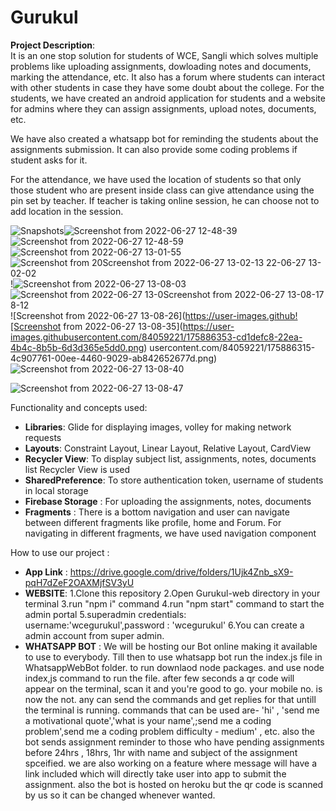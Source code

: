 # **Gurukul**

**Project Description**:</br>
 It is an one stop solution for students of WCE, Sangli which solves multiple problems like uploading assignments, dowloading 
 notes and documents, marking the attendance, etc. It also has a forum where students can interact with other students in case
 they have some doubt about the college.
 For the students, we have created an android application for students and a website for admins where they can assign assignments,
 upload notes, documents, etc.

 We have also created a whatsapp bot for reminding the students about the assignments submission. It can also provide some coding
 problems if student asks for it.

 For the attendance, we have used the location of students so that only those student who are present inside class can give attendance using
 the pin set by teacher. If teacher is taking online session, he can choose not to add location in the session.

 
 ![Snapshots](https://firebasestorage.googleapis.com/v0/b/gurukul-5a194.appspot.com/o/WhatsApp%20Image%202022-06-25%20at%207.30.03%20PM.jpeg?alt=media&token=8127e5cf-1133-4599-8399-8bf64c127bc3)![Screenshot from 2022-06-27 12-48-39](https://user-images.githubusercontent.com/84059221/175884087-f008613c-3ff1-4a6a-bcd1-390b20ddae2a.png)![Screenshot from 2022-06-27 12-48-59](https://user-images.githubusercontent.com/84059221/175884165-1b18a9ce-269d-4f0c-a2b3-a159e7465b4a.png)![Screenshot from 2022-06-27 13-01-55](https://user-images.githubusercontent.com/84059221/175884781-da257d31-475c-4437-903c-8a36389bbe4f.png)![Screenshot from 20![Screenshot from 2022-06-27 13-02-13](https://user-images.githubusercontent.com/84059221/175885029-0d373757-e44b-4021-9d1a-1800fe833b0f.png)
22-06-27 13-02-02](https://user-images.githubusercontent.com/84059221/175884818-07700b9d-0ea6-423d-b8eb-5f66e16884cf.png)!![Screenshot from 2022-06-27 13-08-03](https://user-images.githubusercontent.com/84059221/175886213-a041ea7e-5631-4ca7-b85e-12bc70c7f130.png)
![Screenshot from 2022-06-27 13-0![Screenshot from 2022-06-27 13-08-17](https://user-images.githubusercontent.com/84059221/175886266-1f3dca16-2f08-409b-afcb-9918e5ffd7db.png)
8-12](https://user-images.githubusercontent.com/84059221/175886248-41dd3fc5-b1a8-4597-9434-dd2b0dda5afe.png)
![Screenshot from 2022-06-27 13-08-26](https://user-images.github![Screenshot from 2022-06-27 13-08-35](https://user-images.githubusercontent.com/84059221/175886353-cd1defc8-22ea-4b4c-8b5b-6d3d365e5dd0.png)
usercontent.com/84059221/175886315-4c907761-00ee-4460-9029-ab842652677d.png)
![Screenshot from 2022-06-27 13-08-40](https://user-images.githubusercontent.com/84059221/175886431-1bce14f3-a2fb-47f4-a42e-030d9a73a3c2.png)

![Screenshot from 2022-06-27 13-08-47](https://user-images.githubusercontent.com/84059221/175886465-e139f695-e078-4180-9c7e-723fd4c1e16f.png)





Functionality and concepts used:
 * **Libraries**: Glide for displaying images, volley for making network requests
 * **Layouts**: Constraint Layout, Linear Layout, Relative Layout, CardView
 * **Recycler View**: To display subject list, assignments, notes, documents list Recycler View is used
 * **SharedPreference**: To store authentication token, username of students in local storage
 * **Firebase Storage** : For uploading the assignments, notes, documents
 * **Fragments** : There is a bottom navigation and user can navigate between different fragments like profile, home and Forum. 
       For navigating in different fragments, we have used navigation component

How to use our project : 
* **App Link** : https://drive.google.com/drive/folders/1Ujk4Znb_sX9-pqH7dZeF2OAXMjfSV3yU </br>
* **WEBSITE**: 1.Clone this repository 2.Open Gurukul-web directory in your terminal 3.run "npm i" command 4.run "npm start" command to start the admin portal 5.superadmin credentials: username:'wcegurukul',password : 'wcegurukul' 6.You can create a admin account from super admin.</br>
* **WHATSAPP BOT** : We will be hosting our Bot online making it available to use to everybody. Till then to use whatsapp bot run the index.js file in WhatsappWebBot folder. to run downlaod node packages. and use node index,js command to run the file. after few seconds a qr code will appear on the terminal, scan it and you're good to go. your mobile no. is now the not. any can send the commands and get replies for that untill the terminal is running. commands that can be used are- 'hi' , 'send me a motivational quote','what is your name',;send me a coding problem',send me a coding problem difficulty - medium' , etc. also the bot sends assignment reminder to those who have pending assignments before 24hrs , 18hrs, 1hr with name and subject of the assignment spceified. we are also working on a feature where message will have a link included which will directly take user into app to submit the assignment. also the bot is hosted on heroku but the qr code is scanned by us so it can be changed whenever wanted.
